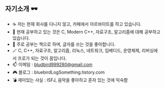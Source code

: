 ## 자기소개 🕶 
- ☕️ 저는 현재 회사를 다니지 않고, 카페에서 아르바이트를 하고 있습니다.
- 📒 현재 공부하고 있는 것은 C, Modern C++, 자료구조, 알고리즘에 대해 공부하고 있습니다.
- 🤔 주로 공부는 책으로 하며, 글자를 쓰는 것을 좋아합니다.
- 🪄 C, C++, 자료구조, 알고리즘, 리눅스, 네트워크, 임베디드, 운영체제, 리버싱에서 프로가 되는 것이 꿈입니다.
- 📫 이메일 : bludbird999280@gmail.com
- 🎮 블로그 : bluebirdLogSomething.tistory.com
- 💣 재미있는 사실 : ISFJ, 음악을 좋아하고 혼자 있는 것에 익숙함

